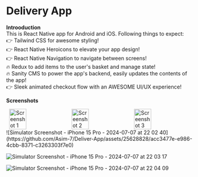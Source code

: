# Delivery App
<b>Introoduction</b><br>
This is React Native app for Android and iOS. Following things to expect:<br>
👉 Tailwind CSS for awesome styling!<br>
👉 React Native Heroicons to elevate your app design!<br>
👉 React Native Navigation to navigate between screens!<br>
🔥 Redux to add items to the user's basket and manage state!<br>
🔥 Sanity CMS to power the app's backend, easily updates the contents of the app!<br>
👉 Sleek animated checkout flow with an AWESOME UI/UX experience!<br>

<b>Screenshots</b><br>
<div style="display: flex; justify-content: space-around;">
  <img src="https://github.com/Asim-7/Deliver-App/assets/25628828/acc3477e-e986-4cbb-8371-c3263303f7e0" alt="Screenshot 1" width="30%">
  <img src="https://github.com/Asim-7/Deliver-App/assets/25628828/65d04f0d-97e0-4817-8d0c-f43f67264ae0" alt="Screenshot 2" width="30%">
  <img src="https://github.com/Asim-7/Deliver-App/assets/b23891b0-7b07-4897-9728-195f736c4090" alt="Screenshot 3" width="30%">
</div>
![Simulator Screenshot - iPhone 15 Pro - 2024-07-07 at 22 02 40](https://github.com/Asim-7/Deliver-App/assets/25628828/acc3477e-e986-4cbb-8371-c3263303f7e0)

![Simulator Screenshot - iPhone 15 Pro - 2024-07-07 at 22 03 17](https://github.com/Asim-7/Deliver-App/assets/25628828/65d04f0d-97e0-4817-8d0c-f43f67264ae0)

![Simulator Screenshot - iPhone 15 Pro - 2024-07-07 at 22 04 09](https://github.com/Asim-7/Deliver-App/assets/25628828/b23891b0-7b07-4897-9728-195f736c4090)
